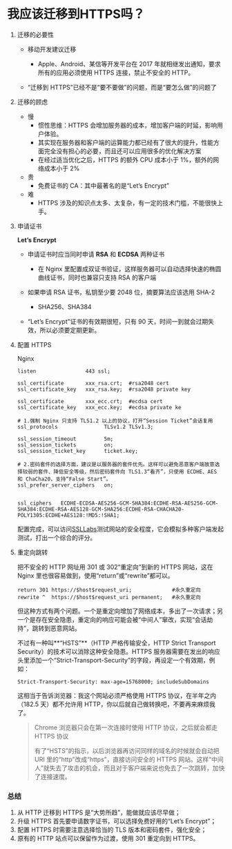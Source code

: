 # 我应该迁移到HTTPS吗？



1. 迁移的必要性

   - 移动开发建议迁移
     - Apple、Android、某信等开发平台在 2017 年就相继发出通知，要求所有的应用必须使用 HTTPS 连接，禁止不安全的 HTTP。

   - “迁移到 HTTPS”已经不是“要不要做”的问题，而是“要怎么做”的问题了



2. 迁移的顾虑
   - 慢
     - 惯性思维：HTTPS 会增加服务器的成本，增加客户端的时延，影响用户体验。
     - 其实现在服务器和客户端的运算能力都已经有了很大的提升，性能方面完全没有担心的必要，而且还可以应用很多的优化解决方案
     - 在经过适当优化之后，HTTPS 的额外 CPU 成本小于 1%，额外的网络成本小于 2%
   - 贵
     - 免费证书的 CA：其中最著名的是“Let’s Encrypt”
   - 难
     - HTTPS 涉及的知识点太多、太复杂，有一定的技术门槛，不能很快上手。



3. 申请证书

   **Let’s Encrypt**

   - 申请证书时应当同时申请 **RSA** 和 **ECDSA** 两种证书
     - 在 Nginx 里配置成双证书验证，这样服务器可以自动选择快速的椭圆曲线证书，同时也兼容只支持 RSA 的客户端

   - 如果申请 RSA 证书，私钥至少要 2048 位，摘要算法应该选用 SHA-2
     - SHA256、SHA384 
   - “Let’s Encrypt”证书的有效期很短，只有 90 天，时间一到就会过期失效，所以必须要定期更新。



4. 配置 HTTPS

   Nginx

   ```nginx
   listen                443 ssl; 
   
   ssl_certificate       xxx_rsa.crt;  #rsa2048 cert
   ssl_certificate_key   xxx_rsa.key;  #rsa2048 private key
   
   ssl_certificate       xxx_ecc.crt;  #ecdsa cert
   ssl_certificate_key   xxx_ecc.key;  #ecdsa private ke
   
   # 1.强制 Nginx 只支持 TLS1.2 以上的协议，打开“Session Ticket”会话复用
   ssl_protocols               TLSv1.2 TLSv1.3;
   
   ssl_session_timeout         5m;
   ssl_session_tickets         on;
   ssl_session_ticket_key      ticket.key;
   
   # 2.密码套件的选择方面，建议是以服务器的套件优先。这样可以避免恶意客户端故意选择较弱的套件、降低安全等级，然后密码套件向 TLS1.3“看齐”，只使用 ECDHE、AES 和 ChaCha20，支持“False Start”。
   ssl_prefer_server_ciphers   on;
   
   
   ssl_ciphers   ECDHE-ECDSA-AES256-GCM-SHA384:ECDHE-RSA-AES256-GCM-SHA384:ECDHE-RSA-AES128-GCM-SHA256:ECDHE-RSA-CHACHA20-POLY1305:ECDHE+AES128:!MD5:!SHA1;
   ```

   配置完成，可以访问[SSLLabs](https://www.ssllabs.com/)测试网站的安全程度，它会模拟多种客户端发起测试，打出一个综合的评分。



5. 重定向跳转

   把不安全的 HTTP 网址用 301 或 302“重定向”到新的 HTTPS 网站，这在 Nginx 里也很容易做到，使用“return”或“rewrite”都可以。

   ```nginx
   return 301 https://$host$request_uri;             #永久重定向
   rewrite ^  https://$host$request_uri permanent;   #永久重定向
   ```

   但这种方式有两个问题。一个是重定向增加了网络成本，多出了一次请求；另一个是存在安全隐患，重定向的响应可能会被“中间人”窜改，实现“会话劫持”，跳转到恶意网站。

   不过有一种叫**“HSTS”**（HTTP 严格传输安全，HTTP Strict Transport Security）的技术可以消除这种安全隐患。HTTPS 服务器需要在发出的响应头里添加一个“Strict-Transport-Security”的字段，再设定一个有效期，例如：

   ```nginx
   Strict-Transport-Security: max-age=15768000; includeSubDomains
   ```

   这相当于告诉浏览器：我这个网站必须严格使用 HTTPS 协议，在半年之内（182.5 天）都不允许用 HTTP，你以后就自己做转换吧，不要再来麻烦我了。

   > Chrome 浏览器只会在第一次连接时使用 HTTP 协议，之后就会都走 HTTPS 协议
   >
   > 有了“HSTS”的指示，以后浏览器再访问同样的域名的时候就会自动把 URI 里的“http”改成“https”，直接访问安全的 HTTPS 网站。这样“中间人”就失去了攻击的机会，而且对于客户端来说也免去了一次跳转，加快了连接速度。





### 总结

1. 从 HTTP 迁移到 HTTPS 是“大势所趋”，能做就应该尽早做；
2. 升级 HTTPS 首先要申请数字证书，可以选择免费好用的“Let’s Encrypt”；
3. 配置 HTTPS 时需要注意选择恰当的 TLS 版本和密码套件，强化安全；
4. 原有的 HTTP 站点可以保留作为过渡，使用 301 重定向到 HTTPS。

























